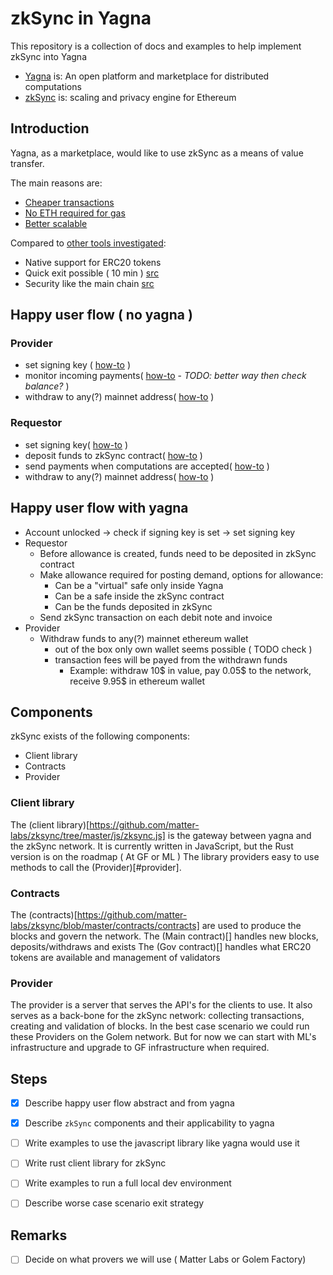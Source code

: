 # zkSync in Yagna

This repository is a collection of docs and examples to help implement zkSync into Yagna

- [Yagna](https://github.com/golemfactory/yagna) is: An open platform and marketplace for distributed computations
- [zkSync](https://zksync.io/) is: scaling and privacy engine for Ethereum

## Introduction

Yagna, as a marketplace, would like to use zkSync as a means of value transfer.

The main reasons are:

- [Cheaper transactions](https://zksync.io/faq/tokens.html)
- [No ETH required for gas](https://zksync.io/faq/tokens.html#how-fees-are-payed)
- [Better scalable](https://zksync.io/faq/tech.html#maximum-throughput)

Compared to [other tools investigated](https://docs.google.com/document/d/1r54ECD3Fcb0maZLTYCAaizvmtLIPRo_Tw6609stg7ic/edit#heading=h.yo8rqpdd38p2):

- Native support for ERC20 tokens
- Quick exit possible ( 10 min ) [src](https://zksync.io/faq/tech.html#transaction-finality)
- Security like the main chain [src](https://zksync.io/faq/security.html)


## Happy user flow ( no yagna )

### Provider

- set signing key ( [how-to](https://zksync.io/dev/tutorial.html#unlocking-zksync-account) )
- monitor incoming payments( [how-to](https://zksync.io/dev/tutorial.html#checking-zksync-account-balance) - _TODO: better way then check balance?_ )
- withdraw to any(?) mainnet address( [how-to](https://zksync.io/dev/tutorial.html#withdrawing-funds-back-to-ethereum) )

### Requestor

- set signing key( [how-to](https://zksync.io/dev/tutorial.html#unlocking-zksync-account) )
- deposit funds to zkSync contract( [how-to](https://zksync.io/dev/tutorial.html#depositing-assets-from-ethereum-into-zksync) )
- send payments when computations are accepted( [how-to](https://zksync.io/dev/tutorial.html#making-a-transfer-in-zksync) )
- withdraw to any(?) mainnet address( [how-to](https://zksync.io/dev/tutorial.html#withdrawing-funds-back-to-ethereum) )

## Happy user flow with yagna

- Account unlocked -> check if signing key is set -> set signing key
- Requestor
  - Before allowance is created, funds need to be deposited in zkSync contract
  - Make allowance required for posting demand, options for allowance:
    - Can be a "virtual" safe only inside Yagna
    - Can be a safe inside the zkSync contract
    - Can be the funds deposited in zkSync
  - Send zkSync transaction on each debit note and invoice
- Provider
  - Withdraw funds to any(?) mainnet ethereum wallet
    - out of the box only own wallet seems possible ( TODO check )
    - transaction fees will be payed from the withdrawn funds
      - Example: withdraw 10$ in value, pay 0.05$ to the network, receive 9.95$ in ethereum wallet

## Components

zkSync exists of the following components:

- Client library
- Contracts
- Provider

### Client library

The (client library)[https://github.com/matter-labs/zksync/tree/master/js/zksync.js] is the gateway between yagna and the zkSync network.
It is currently written in JavaScript, but the Rust version is on the roadmap ( At GF or ML )
The library providers easy to use methods to call the (Provider)[#provider].

### Contracts

The (contracts)[https://github.com/matter-labs/zksync/blob/master/contracts/contracts] are used to produce the blocks and govern the network.
The (Main contract)[] handles new blocks, deposits/withdraws and exists
The (Gov contract)[] handles what ERC20 tokens are available and management of validators

### Provider

The provider is a server that serves the API's for the clients to use.
It also serves as a back-bone for the zkSync network: collecting transactions, creating and validation of blocks.
In the best case scenario we could run these Providers on the Golem network. But for now we can start with ML's infrastructure and upgrade to GF infrastructure when required.


## Steps

- [x] Describe happy user flow abstract and from yagna
- [x] Describe `zkSync` components and their applicability to yagna
- [ ] Write examples to use the javascript library like yagna would use it
- [ ] Write rust client library for zkSync
- [ ] Write examples to run a full local dev environment
- [ ] Describe worse case scenario exit strategy


## Remarks

- [ ] Decide on what provers we will use ( Matter Labs or Golem Factory)
